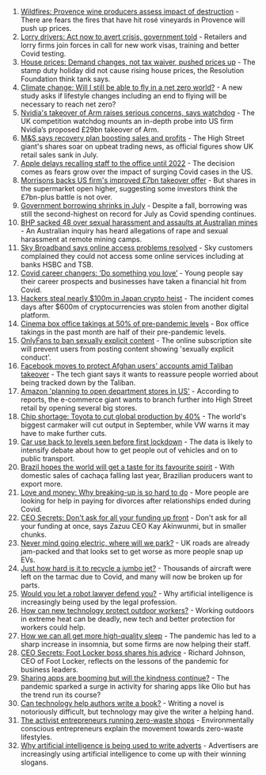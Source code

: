 1. [Wildfires: Provence wine producers assess impact of destruction](https://www.bbc.co.uk/news/business-58299125) - There are fears the fires that have hit rosé vineyards in Provence will push up prices.
2. [Lorry drivers: Act now to avert crisis, government told](https://www.bbc.co.uk/news/business-58287003) - Retailers and lorry firms join forces in call for new work visas, training and better Covid testing.
3. [House prices: Demand changes, not tax waiver, pushed prices up](https://www.bbc.co.uk/news/business-58274811) - The stamp duty holiday did not cause rising house prices, the Resolution Foundation think tank says.
4. [Climate change: Will I still be able to fly in a net zero world?](https://www.bbc.co.uk/news/science-environment-58284257) - A new study asks if lifestyle changes including an end to flying will be necessary to reach net zero?
5. [Nvidia's takeover of Arm raises serious concerns, says watchdog](https://www.bbc.co.uk/news/business-58284204) - The UK competition watchdog mounts an in-depth probe into US firm Nvidia’s proposed £29bn takeover of Arm.
6. [M&S says recovery plan boosting sales and profits](https://www.bbc.co.uk/news/business-58274807) - The High Street giant's shares soar on upbeat trading news, as official figures show UK retail sales sank in July.
7. [Apple delays recalling staff to the office until 2022](https://www.bbc.co.uk/news/business-58281902) - The decision comes as fears grow over the impact of surging Covid cases in the US.
8. [Morrisons backs US firm's improved £7bn takeover offer](https://www.bbc.co.uk/news/business-58273916) - But shares in the supermarket open higher, suggesting some investors think the £7bn-plus battle is not over.
9. [Government borrowing shrinks in July](https://www.bbc.co.uk/news/business-58266821) - Despite a fall, borrowing was still the second-highest on record for July as Covid spending continues.
10. [BHP sacked 48 over sexual harassment and assaults at Australian mines](https://www.bbc.co.uk/news/world-australia-58278104) - An Australian inquiry has heard allegations of rape and sexual harassment at remote mining camps.
11. [Sky Broadband says online access problems resolved](https://www.bbc.co.uk/news/business-58280318) - Sky customers complained they could not access some online services including at banks HSBC and TSB.
12. [Covid career changers: ‘Do something you love’](https://www.bbc.co.uk/news/business-58273913) - Young people say their career prospects and businesses have taken a financial hit from Covid.
13. [Hackers steal nearly $100m in Japan crypto heist](https://www.bbc.co.uk/news/business-58277359) - The incident comes days after $600m of cryptocurrencies was stolen from another digital platform.
14. [Cinema box office takings at 50% of pre-pandemic levels](https://www.bbc.co.uk/news/entertainment-arts-58270577) - Box office takings in the past month are half of their pre-pandemic levels.
15. [OnlyFans to ban sexually explicit content](https://www.bbc.co.uk/news/business-58273914) - The online subscription site will prevent users from posting content showing 'sexually explicit conduct'.
16. [Facebook moves to protect Afghan users' accounts amid Taliban takeover](https://www.bbc.co.uk/news/technology-58277175) - The tech giant says it wants to reassure people worried about being tracked down by the Taliban.
17. [Amazon 'planning to open department stores in US'](https://www.bbc.co.uk/news/business-58274458) - According to reports, the e-commerce giant wants to branch further into High Street retail by opening several big stores.
18. [Chip shortage: Toyota to cut global production by 40%](https://www.bbc.co.uk/news/business-58266794) - The world's biggest carmaker will cut output in September, while VW warns it may have to make further cuts.
19. [Car use back to levels seen before first lockdown](https://www.bbc.co.uk/news/business-58274806) - The data is likely to intensify debate about how to get people out of vehicles and on to public transport.
20. [Brazil hopes the world will get a taste for its favourite spirit](https://www.bbc.co.uk/news/business-58241729) - With domestic sales of cachaça falling last year, Brazilian producers want to export more.
21. [Love and money: Why breaking-up is so hard to do](https://www.bbc.co.uk/news/business-58245247) - More people are looking for help in paying for divorces after relationships ended during Covid.
22. [CEO Secrets: Don't ask for all your funding up front](https://www.bbc.co.uk/news/business-58207678) - Don't ask for all your funding at once, says Zazuu CEO Kay Akinwunmi, but in smaller chunks.
23. [Never mind going electric, where will we park?](https://www.bbc.co.uk/news/business-56748346) - UK roads are already jam-packed and that looks set to get worse as more people snap up EVs.
24. [Just how hard is it to recycle a jumbo jet?](https://www.bbc.co.uk/news/business-57983174) - Thousands of aircraft were left on the tarmac due to Covid, and many will now be broken up for parts.
25. [Would you let a robot lawyer defend you?](https://www.bbc.co.uk/news/business-58158820) - Why artificial intelligence is increasingly being used by the legal profession.
26. [How can new technology protect outdoor workers?](https://www.bbc.co.uk/news/business-58049625) - Working outdoors in extreme heat can be deadly, new tech and better protection for workers could help.
27. [How we can all get more high-quality sleep](https://www.bbc.co.uk/news/business-58148044) - The pandemic has led to a sharp increase in insomnia, but some firms are now helping their staff.
28. [CEO Secrets: Foot Locker boss shares his advice](https://www.bbc.co.uk/news/business-58101254) - Richard Johnson, CEO of Foot Locker, reflects on the lessons of the pandemic for business leaders.
29. [Sharing apps are booming but will the kindness continue?](https://www.bbc.co.uk/news/business-57981598) - The pandemic sparked a surge in activity for sharing apps like Olio but has the trend run its course?
30. [Can technology help authors write a book?](https://www.bbc.co.uk/news/business-58098481) - Writing a novel is notoriously difficult, but technology may give the writer a helping hand.
31. [The activist entrepreneurs running zero-waste shops](https://www.bbc.co.uk/news/business-57920754) - Environmentally conscious entrepreneurs explain the movement towards zero-waste lifestyles.
32. [Why artificial intelligence is being used to write adverts](https://www.bbc.co.uk/news/business-57781557) - Advertisers are increasingly using artificial intelligence to come up with their winning slogans.
